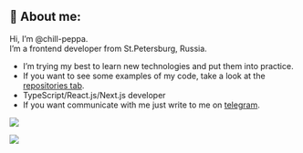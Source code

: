 ## 🖖 About me:

<p>Hi, I’m @chill-peppa.<br/> I’m a frontend developer from St.Petersburg, Russia.</p>

- I’m trying my best to learn new technologies and put them into practice.
- If you want to see some examples of my code, take a look at the [repositories tab](https://github.com/Chill-Peppa?tab=repositories).
- TypeScript/React.js/Next.js developer
- If you want communicate with me just write to me on [telegram](https://t.me/chill_peppa).

![](https://www.codewars.com/users/chill-peppa/badges/small)

![](https://komarev.com/ghpvc/?username=Chill-Peppa&color=blue)
